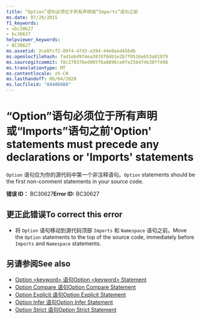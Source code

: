 ```yaml
---
title: “Option”语句必须位于所有声明或“Imports”语句之前
ms.date: 07/20/2015
f1_keywords:
- vbc30627
- bc30627
helpviewer_keywords:
- BC30627
ms.assetid: 2ce0fcf2-80f4-47d3-a394-44e0aed456db
ms.openlocfilehash: fad1ebd9f4ea387df04b1e2b7f0516eb53a81979
ms.sourcegitcommit: f8c270376ed905f6a8896ce0fe25b4f4b38ff498
ms.translationtype: MT
ms.contentlocale: zh-CN
ms.lasthandoff: 06/04/2020
ms.locfileid: "84406088"
---
```

# <a name="option-statements-must-precede-any-declarations-or-imports-statements"></a><span data-ttu-id="61313-102">“Option”语句必须位于所有声明或“Imports”语句之前</span><span class="sxs-lookup"><span data-stu-id="61313-102">'Option' statements must precede any declarations or 'Imports' statements</span></span>
<span data-ttu-id="61313-103">`Option` 语句应为你的源代码中第一个非注释语句。</span><span class="sxs-lookup"><span data-stu-id="61313-103">`Option` statements should be the first non-comment statements in your source code.</span></span>  
  
 <span data-ttu-id="61313-104">**错误 ID：** BC30627</span><span class="sxs-lookup"><span data-stu-id="61313-104">**Error ID:** BC30627</span></span>  
  
## <a name="to-correct-this-error"></a><span data-ttu-id="61313-105">更正此错误</span><span class="sxs-lookup"><span data-stu-id="61313-105">To correct this error</span></span>  
  
- <span data-ttu-id="61313-106">将 `Option` 语句移动到源代码顶部 `Imports` 和 `Namespace` 语句之前。</span><span class="sxs-lookup"><span data-stu-id="61313-106">Move the `Option` statements to the top of the source code, immediately before `Imports` and `Namespace` statements.</span></span>  
  
## <a name="see-also"></a><span data-ttu-id="61313-107">另请参阅</span><span class="sxs-lookup"><span data-stu-id="61313-107">See also</span></span>

- [<span data-ttu-id="61313-108">Option \<keyword> 语句</span><span class="sxs-lookup"><span data-stu-id="61313-108">Option \<keyword> Statement</span></span>](../language-reference/statements/option-keyword-statement.md)
- [<span data-ttu-id="61313-109">Option Compare 语句</span><span class="sxs-lookup"><span data-stu-id="61313-109">Option Compare Statement</span></span>](../language-reference/statements/option-compare-statement.md)
- [<span data-ttu-id="61313-110">Option Explicit 语句</span><span class="sxs-lookup"><span data-stu-id="61313-110">Option Explicit Statement</span></span>](../language-reference/statements/option-explicit-statement.md)
- [<span data-ttu-id="61313-111">Option Infer 语句</span><span class="sxs-lookup"><span data-stu-id="61313-111">Option Infer Statement</span></span>](../language-reference/statements/option-infer-statement.md)
- [<span data-ttu-id="61313-112">Option Strict 语句</span><span class="sxs-lookup"><span data-stu-id="61313-112">Option Strict Statement</span></span>](../language-reference/statements/option-strict-statement.md)
